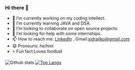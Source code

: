 ### Hi there 👋

- 🔭 I’m currently working on my coding intellect.
- 🌱 I’m currently learning JAVA and DSA.
- 👯 I’m looking to collaborate on open source projects.
- 🤔 I’m looking for help with some internships.
- 📫 How to reach me: [LinkedIn](https://www.linkedin.com/in/siddharth-raj-0a2292208/) , Gmail:sidrajlko@gmail.com
- 😄 Pronouns: he/him
- ⚡ Fun fact:Loves football



![Github stats](https://github-readme-stats.vercel.app/api?username=Siddharthraj7)
[![Top Langs](https://github-readme-stats.vercel.app/api/top-langs/?username=yushi1007&layout=compact)](https://github.com/Siddharthraj7)
